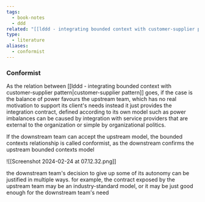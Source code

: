 ```yaml
---
tags:
  - book-notes
  - ddd
related: "[[lddd - integrating bounded context with customer-supplier pattern]]"
type:
  - literature
aliases:
  - conformist
---
```

### Conformist
As the relation between [[lddd - integrating bounded context with customer-supplier pattern|customer-supplier pattern]] goes, if the case is the balance of power favours the upstream team, which has no real motivation to support its client's needs instead it just provides the integration contract, defined according to its own model such as power imbalances can be caused by integration with service providers that are external to the organization or simple by organizational politics. 

If the downstream team can accept the upstream model, the bounded contexts relationship is called conformist, as the downstream confirms the upstream bounded contexts model

![[Screenshot 2024-02-24 at 07.12.32.png]]

the downstream team's decision to give up some of its autonomy can be justified in multiple ways. for example, the contract exposed by the upstream team may be an industry-standard model, or it may be just good enough for the downstream team's need